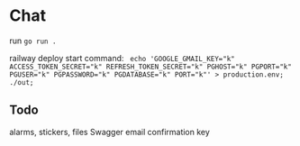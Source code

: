 # Chat

run  <code>go run .</code>                             

railway deploy start command: <code>
echo 'GOOGLE_GMAIL_KEY="k" ACCESS_TOKEN_SECRET="k" REFRESH_TOKEN_SECRET="k" PGHOST="k" PGPORT="k" PGUSER="k" PGPASSWORD="k" PGDATABASE="k" PORT="k"' > production.env; ./out;
</code>
## Todo
alarms, stickers, files
Swagger
email confirmation key
